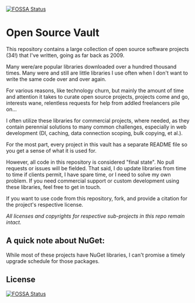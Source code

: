 [![FOSSA Status](https://app.fossa.io/api/projects/git%2Bgithub.com%2Fdanielcrenna%2Fvault.svg?type=shield)](https://app.fossa.io/projects/git%2Bgithub.com%2Fdanielcrenna%2Fvault?ref=badge_shield)

Open Source Vault
=================

This repository contains a large collection of open source software projects (34!) that I've written, going as far back as 2009.

Many were/are popular libraries downloaded over a hundred thousand times. Many were and still are little libraries I use often when I don't want to write the same code over and over again. 

For various reasons, like technology churn, but mainly the amount of time and attention it takes to curate open source projects, projects come and go, interests wane, relentless requests for help from addled freelancers pile on...

I often utilize these libraries for commercial projects, where needed, as they contain perennial solutions to many common challenges, especially in web development (DI, caching, data connection scoping, bulk copying, et al.).

For the most part, every project in this vault has a separate README file so you get a sense of what it is used for.

However, all code in this repository is considered "final state". No pull requests or issues will be fielded. That said, I do update libraries from time to time if clients permit, I have spare time, or I need to solve my own problem. If you need commercial support or custom development using these libraries, feel free to get in touch.

If you want to use code from this repository, fork, and provide a citation for the project's respective license.

*All licenses and copyrights for respective sub-projects in this repo remain intact.*


A quick note about NuGet:
-------------------
While most of these projects have NuGet libraries, I can't promise a timely upgrade schedule for those packages. 


## License
[![FOSSA Status](https://app.fossa.io/api/projects/git%2Bgithub.com%2Fdanielcrenna%2Fvault.svg?type=large)](https://app.fossa.io/projects/git%2Bgithub.com%2Fdanielcrenna%2Fvault?ref=badge_large)